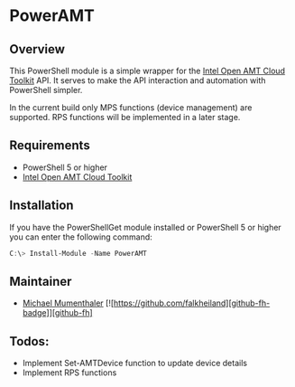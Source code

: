 # PowerAMT

## Overview

This PowerShell module is a simple wrapper for the [Intel Open AMT Cloud Toolkit](https://github.com/open-amt-cloud-toolkit/open-amt-cloud-toolkit) API.
It serves to make the API interaction and automation with PowerShell simpler.

In the current build only MPS functions (device management) are supported. RPS functions will be implemented in a later stage.

## Requirements

- PowerShell 5 or higher
- [Intel Open AMT Cloud Toolkit](https://github.com/open-amt-cloud-toolkit/open-amt-cloud-toolkit)

## Installation

If you have the PowerShellGet module installed or PowerShell 5 or higher you can enter the following command:

```powershell
C:\> Install-Module -Name PowerAMT
```

## Maintainer

- [Michael Mumenthaler]("https://github.com/michaelmumenthaler") [![https://github.com/falkheiland][github-fh-badge]][github-fh]

## Todos:

- Implement Set-AMTDevice function to update device details
- Implement RPS functions

[psgallery-dl-badge]: https://img.shields.io/powershellgallery/dt/PowerAMT.svg?logo=powershell
[powershell-gallery]: https://www.powershellgallery.com/packages/PowerAMT/
